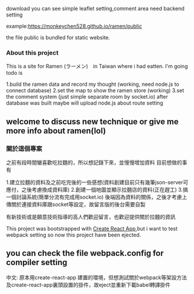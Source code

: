 download you can see simple leaflet setting,comment area need backend setting

example:https://monkeychen528.github.io/ramen/public

the file public is bundled for static website.

### About this project 
This is a site for Ramen (ラーメン)　in Taiwan where i had eatten.
I'm going todo is 

1.build the ramen data and record my thought (working, need node.js to connect database)
2.set the map to show the ramen store (working)
3.set the comment system (just simple separate room by socket.io)
after database was built maybe will upload node.js about route setting

## welcome to discuss new technique or give me more info about ramen(lol)

### 關於這個專案
之前有段時間蠻喜歡吃拉麵的，所以想記錄下來，並慢慢增加資料
目前想做的事有

1.建立拉麵的資料及之前吃完後的一些感想(資料創建目前只有幾筆json-server可應付，之後考慮換成資料庫)
2.創建一個地圖並顯示拉麵店的資料(正在趕工)
3.搞一個討論系統(簡單分流有完成用socket.io)
後端因為資料的關係，之後才考慮上傳關於連接資料庫跟socket等設定，故留言版的後台需要自製

有新技術或是願意技術指導的高人們歡迎留言，也歡迎提供關於拉麵的資訊

This project was bootstrapped with [Create React App](https://github.com/facebook/create-react-app),but i want to test webpack setting
so now this project have been ejected.
## you can check the file webpack.config for compiler setting

中文: 原本用create-react-app 建置的環境，但想測試關於webpack等架設方法及create-react-app裏頭設置的掛件，故eject並重新下載babel轉譯掛件
